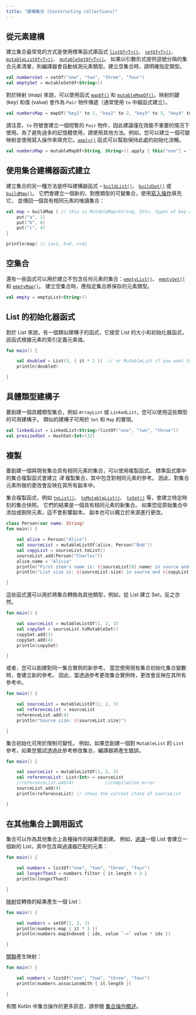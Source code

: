 ```yaml
---
title: "建構集合 (Constructing collections)"
---
```

## 從元素建構

建立集合最常見的方式是使用標準函式庫函式 [`listOf<T>()`](https://kotlinlang.org/api/latest/jvm/stdlib/kotlin.collections/list-of.html)、
[`setOf<T>()`](https://kotlinlang.org/api/latest/jvm/stdlib/kotlin.collections/set-of.html)、
[`mutableListOf<T>()`](https://kotlinlang.org/api/latest/jvm/stdlib/kotlin.collections/mutable-list-of.html)、
[`mutableSetOf<T>()`](https://kotlinlang.org/api/latest/jvm/stdlib/kotlin.collections/mutable-set-of.html)。
如果以引數形式提供逗號分隔的集合元素清單，則編譯器會自動偵測元素類型。建立空集合時，請明確指定類型。

```kotlin
val numbersSet = setOf("one", "two", "three", "four")
val emptySet = mutableSetOf<String>()
```

對於映射 (map) 來說，可以使用函式 [`mapOf()`](https://kotlinlang.org/api/latest/jvm/stdlib/kotlin.collections/map-of.html)
和 [`mutableMapOf()`](https://kotlinlang.org/api/latest/jvm/stdlib/kotlin.collections/mutable-map-of.html)。映射的鍵 (key) 和值 (value) 會作為 `Pair` 物件傳遞（通常使用 `to` 中綴函式建立）。

```kotlin
val numbersMap = mapOf("key1" to 1, "key2" to 2, "key3" to 3, "key4" to 1)
```

請注意，`to` 符號會建立一個短暫的 `Pair` 物件，因此建議僅在效能不重要的情況下使用。為了避免過多的記憶體使用，請使用其他方法。例如，您可以建立一個可變映射並使用寫入操作來填充它。[`apply()`](scope-functions#apply) 函式可以幫助保持此處的初始化流暢。

```kotlin
val numbersMap = mutableMapOf<String, String>().apply { this["one"] = "1"; this["two"] = "2" }
```

## 使用集合建構器函式建立

建立集合的另一種方法是呼叫建構器函式 –
[`buildList()`](https://kotlinlang.org/api/latest/jvm/stdlib/kotlin.collections/build-list.html)、 [`buildSet()`](https://kotlinlang.org/api/latest/jvm/stdlib/kotlin.collections/build-set.html)
或 [`buildMap()`](https://kotlinlang.org/api/latest/jvm/stdlib/kotlin.collections/build-map.html)。 它們會建立一個新的、對應類型的可變集合，使用[寫入操作](collection-write)填充它，
並傳回一個具有相同元素的唯讀集合：

```kotlin
val map = buildMap { // this is MutableMap<String, Int>, types of key and value are inferred from the `put()` calls below
    put("a", 1)
    put("b", 0)
    put("c", 4)
}

println(map) // {a=1, b=0, c=4}
```

## 空集合

還有一些函式可以用於建立不包含任何元素的集合：[`emptyList()`](https://kotlinlang.org/api/latest/jvm/stdlib/kotlin.collections/empty-list.html)、
[`emptySet()`](https://kotlinlang.org/api/latest/jvm/stdlib/kotlin.collections/empty-set.html) 和
[`emptyMap()`](https://kotlinlang.org/api/latest/jvm/stdlib/kotlin.collections/empty-map.html)。
建立空集合時，應指定集合將保存的元素類型。

```kotlin
val empty = emptyList<String>()
```

## List 的初始化器函式

對於 List 來說，有一個類似建構子的函式，它接受 List 的大小和初始化器函式，該函式根據元素的索引定義元素值。

```kotlin
fun main() {

    val doubled = List(3, { it * 2 })  // or MutableList if you want to change its content later
    println(doubled)

}
```

## 具體類型建構子

要創建一個具體類型集合，例如 `ArrayList` 或 `LinkedList`，您可以使用這些類型的可用建構子。 類似的建構子可用於 `Set` 和 `Map` 的實現。

```kotlin
val linkedList = LinkedList<String>(listOf("one", "two", "three"))
val presizedSet = HashSet<Int>(32)
```

## 複製

要創建一個與現有集合具有相同元素的集合，可以使用複製函式。 標準函式庫中的集合複製函式會建立 _淺_ 複製集合，其中包含對相同元素的參考。 因此，對集合元素所做的更改會反映在其所有副本中。

集合複製函式，例如 [`toList()`](https://kotlinlang.org/api/latest/jvm/stdlib/kotlin.collections/to-list.html)、
[`toMutableList()`](https://kotlinlang.org/api/latest/jvm/stdlib/kotlin.collections/to-mutable-list.html)、
[`toSet()`](https://kotlinlang.org/api/latest/jvm/stdlib/kotlin.collections/to-set.html) 等，會建立特定時刻的集合快照。 它們的結果是一個具有相同元素的新集合。 如果您從原始集合中添加或刪除元素，這不會影響副本。 副本也可以獨立於來源進行更改。

```kotlin
class Person(var name: String)
fun main() {

    val alice = Person("Alice")
    val sourceList = mutableListOf(alice, Person("Bob"))
    val copyList = sourceList.toList()
    sourceList.add(Person("Charles"))
    alice.name = "Alicia"
    println("First item's name is: ${sourceList[0].name} in source and ${copyList[0].name} in copy")
    println("List size is: ${sourceList.size} in source and ${copyList.size} in copy")

}
```

這些函式還可以用於將集合轉換為其他類型，例如，從 List 建立 Set，反之亦然。

```kotlin
fun main() {

    val sourceList = mutableListOf(1, 2, 3)    
    val copySet = sourceList.toMutableSet()
    copySet.add(3)
    copySet.add(4)    
    println(copySet)

}
```

或者，您可以創建對同一集合實例的新參考。 當您使用現有集合初始化集合變數時，會建立新的參考。 因此，當透過參考更改集合實例時，更改會反映在其所有參考中。

```kotlin
fun main() {

    val sourceList = mutableListOf(1, 2, 3)
    val referenceList = sourceList
    referenceList.add(4)
    println("Source size: ${sourceList.size}")

}
```

集合初始化可用於限制可變性。 例如，如果您創建一個對 `MutableList` 的 `List` 參考，如果您嘗試透過此參考修改集合，編譯器將產生錯誤。

```kotlin
fun main() {

    val sourceList = mutableListOf(1, 2, 3)
    val referenceList: List<Int> = sourceList
    //referenceList.add(4)            //compilation error
    sourceList.add(4)
    println(referenceList) // shows the current state of sourceList

}
```

## 在其他集合上調用函式

集合可以作為其他集合上各種操作的結果而創建。 例如，[過濾](collection-filtering)一個 List 會建立一個新的 List，其中包含與過濾器匹配的元素：

```kotlin
fun main() {

    val numbers = listOf("one", "two", "three", "four")  
    val longerThan3 = numbers.filter { it.length > 3 }
    println(longerThan3)

}
```

[映射](collection-transformations#map)從轉換的結果產生一個 List：

```kotlin
fun main() {

    val numbers = setOf(1, 2, 3)
    println(numbers.map { it * 3 })
    println(numbers.mapIndexed { idx, value `->` value * idx })

}
```

[關聯](collection-transformations#associate)產生映射：

```kotlin
fun main() {

    val numbers = listOf("one", "two", "three", "four")
    println(numbers.associateWith { it.length })

}
```

有關 Kotlin 中集合操作的更多訊息，請參閱 [集合操作概述](collection-operations)。